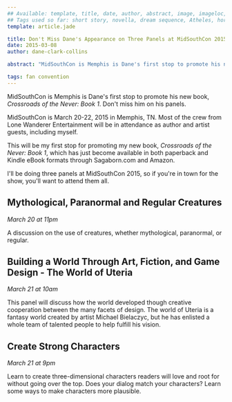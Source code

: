 ```yaml
---
## Available: template, title, date, author, abstract, image, imageloc, tags
## Tags used so far: short story, novella, dream sequence, Atheles, horror, fantasy, dark fantasy, free,gaming, writing craft, fan convention, art, travel, philosophy, music, video
template: article.jade

title: Don't Miss Dane's Appearance on Three Panels at MidSouthCon 2015
date: 2015-03-08
author: dane-clark-collins

abstract: "MidSouthCon is Memphis is Dane's first stop to promote his new book, The Crossroads of the Never: Book 1. Don't miss him on his panels."

tags: fan convention
---
```


MidSouthCon is Memphis is Dane's first stop to promote his new book, _Crossroads of the Never: Book 1_. Don't miss him on his panels.

<span class="more"></span>

MidSouthCon is March 20-22, 2015 in Memphis, TN. Most of the crew from Lone Wanderer Entertainment will be in attendance as author and artist guests, including myself.

This will be my first stop for promoting my new book, _Crossroads of the Never: Book 1_, which has just become available in both paperback and Kindle eBook formats through Sagaborn.com and Amazon.

I'll be doing three panels at MidSouthCon 2015, so if you're in town for the show, you'll want to attend them all.

## Mythological, Paranormal and Regular Creatures

_March 20 at 11pm_

A discussion on the use of creatures, whether mythological, paranormal, or regular.

## Building a World Through Art, Fiction, and Game Design - The World of Uteria

_March 21 at 10am_

This panel will discuss how the world developed though creative cooperation between the many facets of design. The world of Uteria is a fantasy world created by artist Michael Bielaczyc, but he has enlisted a whole team of talented people to help fulfill his vision.

## Create Strong Characters

_March 21 at 9pm_

Learn to create three-dimensional characters readers will love and root for without going over the top. Does your dialog match your characters? Learn some ways to make characters more plausible.
